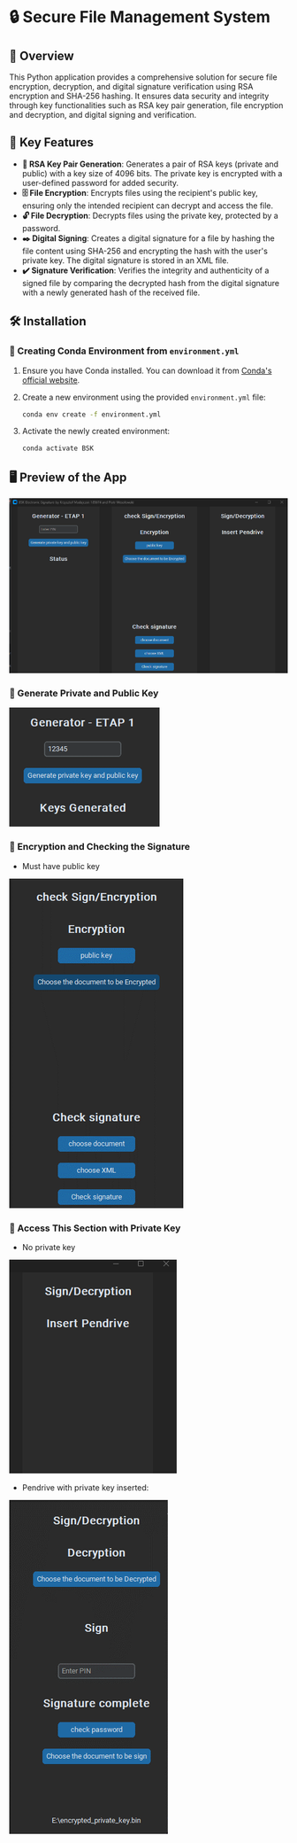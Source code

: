 # 🔒 Secure File Management System

## 📖 Overview

This Python application provides a comprehensive solution for secure file encryption, decryption, and digital signature verification using RSA encryption and SHA-256 hashing. It ensures data security and integrity through key functionalities such as RSA key pair generation, file encryption and decryption, and digital signing and verification.

## 🚀 Key Features

- **🔑 RSA Key Pair Generation**: Generates a pair of RSA keys (private and public) with a key size of 4096 bits. The private key is encrypted with a user-defined password for added security.
- **🗄️ File Encryption**: Encrypts files using the recipient's public key, ensuring only the intended recipient can decrypt and access the file.
- **🔓 File Decryption**: Decrypts files using the private key, protected by a password.
- **✒️ Digital Signing**: Creates a digital signature for a file by hashing the file content using SHA-256 and encrypting the hash with the user's private key. The digital signature is stored in an XML file.
- **✔️ Signature Verification**: Verifies the integrity and authenticity of a signed file by comparing the decrypted hash from the digital signature with a newly generated hash of the received file.

## 🛠️ Installation

### 🐍 Creating Conda Environment from `environment.yml`

1. Ensure you have Conda installed. You can download it from [Conda's official website](https://docs.conda.io/en/latest/miniconda.html).

2. Create a new environment using the provided `environment.yml` file:

    ```sh
    conda env create -f environment.yml
    ```

3. Activate the newly created environment:

    ```sh
    conda activate BSK
    ```

## 🖥️ Preview of the App

![Preview of the APP](img/p5.png)

### 🔑 Generate Private and Public Key

![Generate Keys](img/p1.png)

### 🔐 Encryption and Checking the Signature
- Must have public key

![Encryption and Signature](img/p2.png)

### 💾 Access This Section with Private Key
- No private key

![No Private Key](img/p4.png)

- Pendrive with private key inserted:

![Private Key Inserted](img/p3.png)

